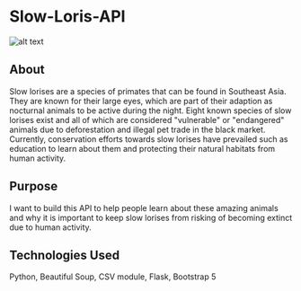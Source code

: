 # Slow-Loris-API

![alt text](https://scx2.b-cdn.net/gfx/news/hires/2019/slowlorisstu.jpg)

## About
Slow lorises are a species of primates that can be found in Southeast Asia. They are known for their large eyes, which are part of their adaption as nocturnal animals to be active during the night. Eight known species of slow lorises exist and all of which are considered "vulnerable" or "endangered" animals due to deforestation and illegal pet trade in the black market. Currently, conservation efforts towards slow lorises have prevailed such as education to learn about them and protecting their natural habitats from human activity.

## Purpose 
I want to build this API to help people learn about these amazing animals and why it is important to keep slow lorises from risking of becoming extinct due to human activity.

## Technologies Used
Python, Beautiful Soup, CSV module, Flask, Bootstrap 5
